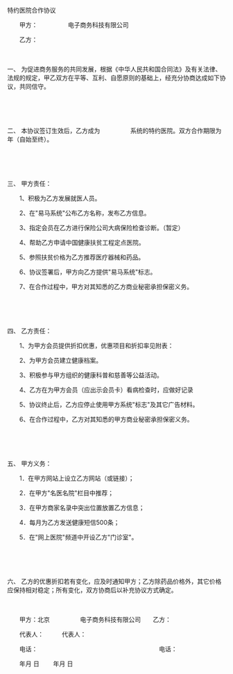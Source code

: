 



特约医院合作协议



 

　　甲方：　　　　　电子商务科技有限公司

　　乙方：

　　

一、
为促进商务服务的共同发展，根据《中华人民共和国合同法》及有关法律、法规的规定，甲乙双方在平等、互利、自愿原则的基础上，经充分协商达成如下协议，共同信守。

　　

　　

二、
本协议签订生效后，乙方成为　　　　　系统的特约医院。双方合作期限为年（自始至终）。

　　

　　

三、
甲方责任：

　　1、积极为乙方发展就医人员。

　　2、在"易马系统"公布乙方名称，发布乙方信息。

　　3、指定会员在乙方进行保险公司大病保险检查诊断。（暂定）

　　4、帮助乙方申请中国健康扶贫工程定点医院。

　　5、参照扶贫价格为乙方推荐医疗器械和药品。

　　6、协议签署后，甲方向乙方提供"易马系统"标志。

　　7、在合作过程中，甲方对其知悉的乙方商业秘密承担保密义务。

　　

　　

四、
乙方责任：

　　1、为甲方会员提供折扣优惠，优惠项目和折扣率见附表：

　　2、为甲方会员建立健康档案。

　　3、积极参与甲方组织的健康科普和慈善等公益活动。

　　4、乙方在为甲方会员（应出示会员卡）看病检查时，应做好记录

　　5、协议终止后，乙方应停止使用甲方系统"标志"及其它广告材料。

　　6、在合作过程中，乙方对其知悉的甲方商业秘密承担保密义务。

　　

　　

五、
甲方义务：

　　1．在甲方网站上设立乙方网站（或链接）；

　　2．在甲方"名医名院"栏目中推荐；

　　3．在甲方商家名录中突出位置放置乙方信息；

　　4．每月为乙方发送健康短信500条；

　　5．在"网上医院"频道中开设乙方"门诊室"。

　　

　　

六、
乙方的优惠折扣若有变化，应及时通知甲方；乙方除药品价格外，其它价格应保持相对稳定；所有变化，双方协商后以补充协议方式确定。　　

　　

　　甲方：北京　　　　　电子商务科技有限公司　　乙方：　　

　　代表人：　　　代表人：　　

　　电话：　　　　　　　　　　　　　　　　　　　　电话：　　

　　年月 日　　 年月 日